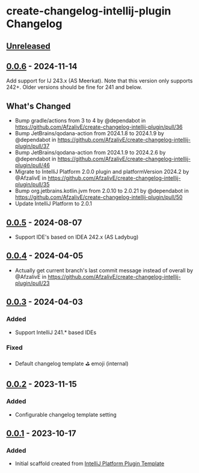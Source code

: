 <!-- Keep a Changelog guide -> https://keepachangelog.com -->

# create-changelog-intellij-plugin Changelog

## [Unreleased]

## [0.0.6] - 2024-11-14

Add support for IJ 243.x (AS Meerkat). Note that this version only supports 242+. Older versions should be fine for 241 and below.


## What's Changed
* Bump gradle/actions from 3 to 4 by @dependabot in https://github.com/AfzalivE/create-changelog-intellij-plugin/pull/36
* Bump JetBrains/qodana-action from 2024.1.8 to 2024.1.9 by @dependabot in https://github.com/AfzalivE/create-changelog-intellij-plugin/pull/37
* Bump JetBrains/qodana-action from 2024.1.9 to 2024.2.6 by @dependabot in https://github.com/AfzalivE/create-changelog-intellij-plugin/pull/46
* Migrate to IntelliJ Platform 2.0.0 plugin and platformVersion 2024.2 by @AfzalivE in https://github.com/AfzalivE/create-changelog-intellij-plugin/pull/35
* Bump org.jetbrains.kotlin.jvm from 2.0.10 to 2.0.21 by @dependabot in https://github.com/AfzalivE/create-changelog-intellij-plugin/pull/50
* Update IntelliJ Platform to 2.0.1

## [0.0.5] - 2024-08-07

- Support IDE's based on IDEA 242.x (AS Ladybug)

## [0.0.4] - 2024-04-05

- Actually get current branch's last commit message instead of overall by @AfzalivE in https://github.com/AfzalivE/create-changelog-intellij-plugin/pull/23

## [0.0.3] - 2024-04-03

### Added

- Support IntelliJ 241.* based IDEs

### Fixed

- Default changelog template ⛳️ emoji (internal)

## [0.0.2] - 2023-11-15

### Added

- Configurable changelog template setting

## [0.0.1] - 2023-10-17

### Added

- Initial scaffold created from [IntelliJ Platform Plugin Template](https://github.com/JetBrains/intellij-platform-plugin-template)

[Unreleased]: https://github.com/AfzalivE/create-changelog-intellij-plugin/compare/v0.0.6...HEAD
[0.0.6]: https://github.com/AfzalivE/create-changelog-intellij-plugin/compare/v0.0.5...v0.0.6
[0.0.5]: https://github.com/AfzalivE/create-changelog-intellij-plugin/compare/v0.0.4...v0.0.5
[0.0.4]: https://github.com/AfzalivE/create-changelog-intellij-plugin/compare/v0.0.3...v0.0.4
[0.0.3]: https://github.com/AfzalivE/create-changelog-intellij-plugin/compare/v0.0.2...v0.0.3
[0.0.2]: https://github.com/AfzalivE/create-changelog-intellij-plugin/compare/v0.0.1...v0.0.2
[0.0.1]: https://github.com/AfzalivE/create-changelog-intellij-plugin/commits/v0.0.1
